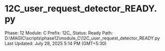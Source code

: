 # 12C_user_request_detector_READY.py

Phase: 12
Module: C
Prefix: 12C_
Status: Ready
Path: D:\MAGIC\scripts\phase12\module_C\12C_user_request_detector_READY.py
Last Updated: July 28, 2025 5:14 PM (GMT+5:30)